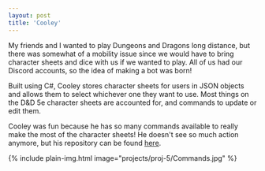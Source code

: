 ```yaml
---
layout: post
title: 'Cooley'
---
```


My friends and I wanted to play Dungeons and Dragons long distance, but there
was somewhat of a mobility issue since we would have to bring character sheets
and dice with us if we wanted to play. All of us had our Discord accounts, so
the idea of making a bot was born!

Built using C#, Cooley stores character sheets for users in JSON objects and
allows them to select whichever one they want to use. Most things on the D&D 5e
character sheets are accounted for, and commands to update or edit them.

Cooley was fun because he has so many commands available to really make the most
of the character sheets! He doesn't see so much action anymore, but his
repository can be found [here](https://www.github.com/zobiejrz/cooley).

{% include plain-img.html image="projects/proj-5/Commands.jpg" %}
